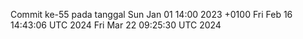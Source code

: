 Commit ke-55 pada tanggal Sun Jan 01 14:00 2023 +0100
Fri Feb 16 14:43:06 UTC 2024
Fri Mar 22 09:25:30 UTC 2024

